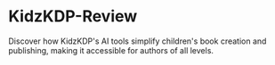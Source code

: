 # KidzKDP-Review
Discover how KidzKDP's AI tools simplify children's book creation and publishing, making it accessible for authors of all levels.
